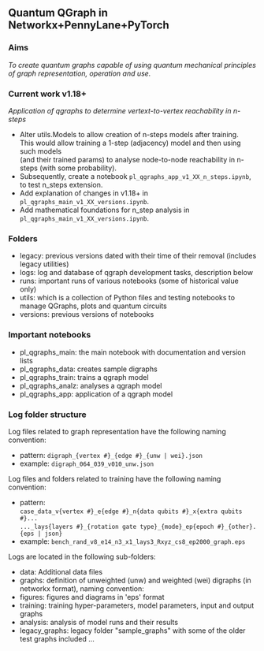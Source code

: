 ## Quantum QGraph in Networkx+PennyLane+PyTorch

### Aims
*To create quantum graphs capable of using quantum mechanical principles of
graph representation, operation and use.*

### Current work v1.18+
*Application of qgraphs to determine vertext-to-vertex reachability in n-steps*
- Alter utils.Models to allow creation of n-steps models after training.<br/>
  This would allow training a 1-step (adjacency) model and then using such models<br/>
  (and their trained params) to analyse node-to-node
  reachability in n-steps (with some probability).
- Subsequently, create a notebook `pl_qgraphs_app_v1_XX_n_steps.ipynb`, to test n_steps extension.
- Add explanation of changes in v1.18+ in  `pl_qgraphs_main_v1_XX_versions.ipynb`.
- Add mathematical foundations for n_step analysis in `pl_qgraphs_main_v1_XX_versions.ipynb`.

### Folders
- legacy: previous versions dated with their time of their removal (includes legacy utilities)
- logs: log and database of qgraph development tasks, description below
- runs: important runs of various notebooks (some of historical value only)
- utils: which is a collection of Python files and testing notebooks to manage QGraphs, plots and quantum circuits
- versions: previous versions of notebooks
  
### Important notebooks
- pl_qgraphs_main: the main notebook with documentation and version lists
- pl_qgraphs_data: creates sample digraphs
- pl_qgraphs_train: trains a qgraph model
- pl_qgraphs_analz: analyses a qgraph model
- pl_qgraphs_app: application of a qgraph model

### Log folder structure
Log files related to graph representation have the following naming convention:
- pattern: `digraph_{vertex #}_{edge #}_{unw | wei}.json`<br/>
- example: `digraph_064_039_v010_unw.json`

Log files and folders related to training have the following naming convention:
- pattern:<br/>
  `case_data_v{vertex #}_e{edge #}_n{data qubits #}_x{extra qubits #}...`<br/>
  `..._lays{layers #}_{rotation gate type}_{mode}_ep{epoch #}_{other}.{eps | json}`<br/>
- example: `bench_rand_v8_e14_n3_x1_lays3_Rxyz_cs8_ep2000_graph.eps`

Logs are located in the following sub-folders:
- data: Additional data files
- graphs: definition of unweighted (unw) and weighted (wei) digraphs (in networkx format), naming convention:
- figures: figures and diagrams in 'eps' format
- training: training hyper-parameters, model parameters, input and output graphs
- analysis: analysis of model runs and their results
- legacy_graphs: legacy folder "sample_graphs" with some of the older test graphs included
...
